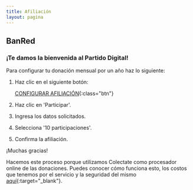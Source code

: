 ```yaml
---
title: Afiliación
layout: pagina
---
```


## BanRed

### ¡Te damos la bienvenida al Partido Digital!

Para configurar tu donación mensual por un año haz lo siguiente:

1. Haz clic en el siguiente botón:

    [CONFIGURAR AFILIACIÓN](https://colectate.com.uy/colecta/participar.php?ID=10241){:class="btn"}

2. Haz clic en 'Participar'.
3. Ingresa los datos solicitados.
4. Selecciona '10 participaciones'.
5. Confirma la afiliación.

¡Muchas gracias!

Hacemos este proceso porque utilizamos Colectate como procesador online de las donaciones.
Puedes conocer cómo funciona esto, los costos que tenemos por el servicio y la seguridad del mismo [aquí](https://colectate.com.uy/generales/comoFunciona.php){:target="_blank"}.